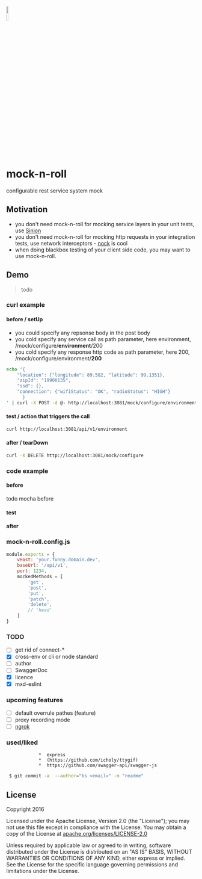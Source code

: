 <img src="http://openclipart.org/download/28383/Dug-Rock-On.svg" width="10%" height="10%">

# mock-n-roll
configurable rest service system mock

## Motivation
* you don't need mock-n-roll for mocking service layers in your unit tests, use [Sinion](http://sinonjs.org/)
* you don't need mock-n-roll for mocking http requests in your integration tests, use network interceptors - [nock](https://github.com/node-nock/nock) is cool
* when doing blackbox testing of your client side code, you may want to use mock-n-roll.

## Demo
>todo

### curl example
#### before / setUp
* you could specify any repsonse body in the post body
* you cold specify any service call as path parameter, here environment, /mock/configure/**environment**/200
* you cold specify any response http code as path parameter, here 200, /mock/configure/environment/**200**

``` bash
echo '{
    "location": {"longitude": 89.582, "latitude": 99.1351},
    "zipId": "19900135",
    "ssd": {},
    "connection": {"wifiStatus": "OK", "radioStatus": "HIGH"}
      }
' | curl -X POST -d @- http://localhost:3081/mock/configure/environment/200 --header "Content-Type:application/json"
```

#### test / action that triggers the call
``` bash
curl http://localhost:3081/api/v1/environment
```

#### after / tearDown
``` bash
curl -X DELETE http://localhost:3081/mock/configure
```

### code example
#### before
todo mocha before
#### test
#### after

### mock-n-roll.config.js
```javascript
module.exports = {
    vHost: 'your.funny.domain.dev',
    baseUrl: '/api/v1',
    port: 1234,
    mockedMethods = [
        'get',
        'post',
        'put',
        'patch',
        'delete',
        // 'head'
    ]
}
```

### TODO
- [ ] get rid of connect-*
- [x] cross-env or cli or node standard
- [ ] author
- [ ] SwaggerDoc
- [x] licence
- [x] mxd-eslint

### upcoming features
- [ ] default overrule pathes (feature)
- [ ] proxy recording mode
- [ ] [ngrok](https://ngrok.com/)

### used/liked
                *  express
                *  (https://github.com/icholy/ttygif)
                *  https://github.com/swagger-api/swagger-js

``` bash
 $ git commit -a  --author="bs <email>" -m "readme"
```

License
-------

Copyright 2016

Licensed under the Apache License, Version 2.0 (the "License");
you may not use this file except in compliance with the License.
You may obtain a copy of the License at
[apache.org/licenses/LICENSE-2.0](http://www.apache.org/licenses/LICENSE-2.0)

Unless required by applicable law or agreed to in writing, software
distributed under the License is distributed on an "AS IS" BASIS,
WITHOUT WARRANTIES OR CONDITIONS OF ANY KIND, either express or implied.
See the License for the specific language governing permissions and
limitations under the License.

